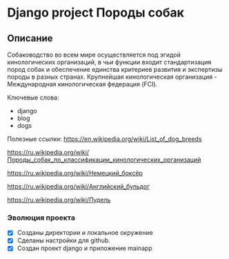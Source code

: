 # Django project Породы собак

## Описание

Собаководство во всем мире осуществляется под эгидой кинологических организаций, в чьи функции входит стандартизация пород собак и обеспечение единства критериев развития и экспертизы породы в разных странах. Крупнейшая кинологическая организация - Международная кинологическая федерация (FCI).

Ключевые слова:
- django
- blog
- dogs

Полезные ссылки:
https://en.wikipedia.org/wiki/List_of_dog_breeds

https://ru.wikipedia.org/wiki/Породы_собак_по_классификации_кинологических_организаций

https://ru.wikipedia.org/wiki/Немецкий_боксёр

https://ru.wikipedia.org/wiki/Английский_бульдог

https://ru.wikipedia.org/wiki/Пудель

### Эволюция проекта
- [x] Созданы директории и локальное окружение
- [x] Сделаны настройки для github.
- [x] Создан проект django и приложение mainapp
